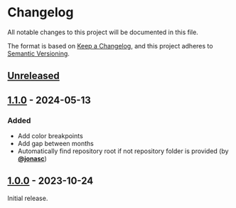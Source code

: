 # Changelog

All notable changes to this project will be documented in this file.

The format is based on [Keep a Changelog](https://keepachangelog.com/en/1.0.0/),
and this project adheres to [Semantic Versioning](https://semver.org/spec/v2.0.0.html).

## [Unreleased]

## [1.1.0] - 2024-05-13

### Added

- Add color breakpoints
- Add gap between months
- Automatically find repository root if not repository folder is provided (by **[@jonasc](https://github.com/jonasc)**)

## [1.0.0] - 2023-10-24

Initial release.

[unreleased]: https://github.com/denshakhov/git-heatgrid/compare/1.1.0...HEAD
[1.1.0]: https://github.com/denshakhov/git-heatgrid/compare/1.0.0...1.1.0
[1.0.0]: https://github.com/denshakhov/git-heatgrid/releases/tag/1.0.0